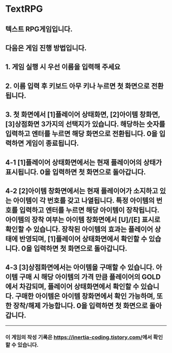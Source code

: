 # TextRPG
## 텍스트 RPG게임입니다.

## 다음은 게임 진행 방법입니다.
## 1. 게임 실행 시 우선 이름을 입력해 주세요
## 2. 이름 입력 후 키보드 아무 키나 누르면 첫 화면으로 전환됩니다.
## 3. 첫 화면에서 [1]플레이어 상태화면, [2]아이템 창화면, [3]상점화면 3가지의 선택지가 있습니다. 해당하는 숫자를 입력하고 엔터를 누르면 해당 화면으로 전환됩니다. 0을 입력하면 게임이 종료됩니다.
## 4-1 [1]플레이어 상태화면에서는 현재 플레이어의 상태가 표시됩니다. 0을 입력하면 첫 화면으로 돌아갑니다.
## 4-2 [2]아이템 창화면에서는 현재 플레이어가 소지하고 있는 아이템이 각 번호를 갖고 나열됩니다. 특정 아이템의 번호를 입력하고 엔터를 누르면 해당 아이템이 장착됩니다. 아이템의 장착 여부는 아이템 창화면에서 [U]/[E] 표시로 확인할 수 있습니다. 장착된 아이템의 효과는 플레이어 상태에 반영되며, [1]플레이어 상태화면에서 확인할 수 있습니다. 0을 입력하면 첫 화면으로 돌아갑니다.
## 4-3 [3]상점화면에서는 아이템을 구매할 수 있습니다. 아이템 구매 시 해당 아이템의 가격 만큼 플레이어의 GOLD에서 차감되며, 플레이어 상태화면에서 확인할 수 있습니다. 구매한 아이템은 아이템 창화면에서 확인 가능하며, 또한 장착/해제 가능합니다. 0을 입력하면 첫 화면으로 돌아갑니다.

***

### 이 게임의 작성 기록은 <https://inertia-coding.tistory.com/>에서 확인할 수 있습니다.
